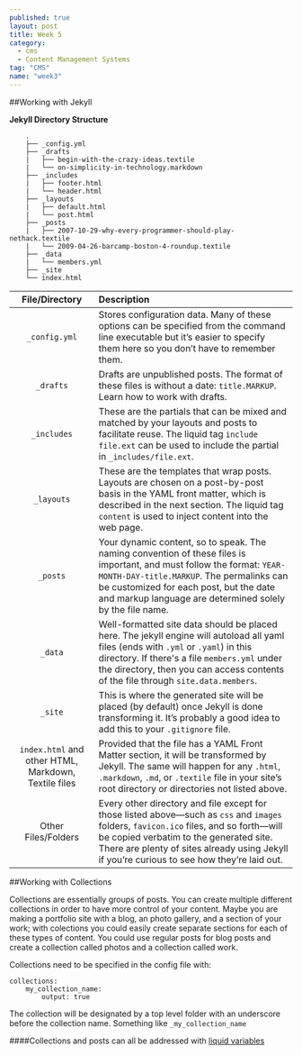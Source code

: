 ```yaml
---
published: true
layout: post
title: Week 5
category: 
  - cms
  - Content Management Systems
tag: "CMS"
name: "week3"
---
```


##Working with Jekyll


**Jekyll Directory Structure**

	    .
		├── _config.yml
		├── _drafts
		|   ├── begin-with-the-crazy-ideas.textile
		|   └── on-simplicity-in-technology.markdown
		├── _includes
		|   ├── footer.html
		|   └── header.html
		├── _layouts
		|   ├── default.html
		|   └── post.html
		├── _posts
		|   ├── 2007-10-29-why-every-programmer-should-play-nethack.textile
		|   └── 2009-04-26-barcamp-boston-4-roundup.textile
		├── _data
		|   └── members.yml
		├── _site
		└── index.html


**File/Directory** |**Description**
:---:|:---
`_config.yml` |Stores configuration data. Many of these options can be specified from the command line executable but it’s easier to specify them here so you don’t have to remember them.
`_drafts` |Drafts are unpublished posts. The format of these files is without a date: `title.MARKUP`. Learn how to work with drafts.
`_includes` |These are the partials that can be mixed and matched by your layouts and posts to facilitate reuse. The liquid tag  ` include file.ext ` can be used to include the partial in  `_includes/file.ext`.
`_layouts` |These are the templates that wrap posts. Layouts are chosen on a post-by-post basis in the YAML front matter, which is described in the next section. The liquid tag  `content` is used to inject content into the web page.
`_posts` |Your dynamic content, so to speak. The naming convention of these files is important, and must follow the format: `YEAR-MONTH-DAY-title.MARKUP`. The permalinks can be customized for each post, but the date and markup language are determined solely by the file name.
`_data` |Well-formatted site data should be placed here. The jekyll engine will autoload all yaml files (ends with `.yml` or `.yaml`) in this directory. If there's a file `members.yml` under the directory, then you can access contents of the file through `site.data.members`.
`_site` |This is where the generated site will be placed (by default) once Jekyll is done transforming it. It’s probably a good idea to add this to your `.gitignore` file.
`index.html` and other HTML, Markdown, Textile files |Provided that the file has a YAML Front Matter section, it will be transformed by Jekyll. The same will happen for any `.html`, `.markdown`,  `.md`, or `.textile` file in your site’s root directory or directories not listed above.
Other Files/Folders |Every other directory and file except for those listed above—such as `css` and `images` folders,  `favicon.ico` files, and so forth—will be copied verbatim to the generated site. There are plenty of sites already using Jekyll if you’re curious to see how they’re laid out.


##Working with Collections
	
Collections are essentially groups of posts. You can create multiple different collections in order to have more control of your content. Maybe you are making a portfolio site with a blog, an photo gallery, and a section of your work; with colections you could easily create separate sections for each of these types of content. You could use regular posts for blog posts and create a collection called photos and a collection called work.  

Collections need to be specified in the config file with:

	collections:
		my_collection_name:
			output: true

The collection will be designated by a top level folder with an underscore before the collection name. Something like `_my_collection_name`

####Collections and posts can all be addressed with [liquid variables](http://jekyllrb.com/docs/variables/)
